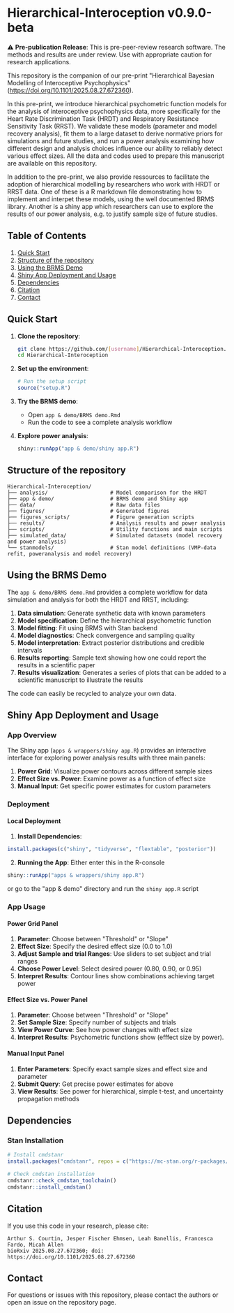 # Hierarchical-Interoception v0.9.0-beta

⚠️ **Pre-publication Release**: This is pre-peer-review research software. The methods and results are under review. Use with appropriate caution for research applications.

This repository is the companion of our pre-print "Hierarchical Bayesian Modelling of Interoceptive Psychophysics" (https://doi.org/10.1101/2025.08.27.672360).

In this pre-print, we introduce hierarchical psychometric function models for the analysis of interoceptive psychophysics data, more specifically for the Heart Rate Discrimination Task (HRDT) and Respiratory Resistance Sensitivity Task (RRST).
We validate these models (parameter and model recovery analysis), fit them to a large dataset to derive normative priors for simulations and future studies, and run a power analysis examining how different design and analysis choices influence our ability to reliably detect various effect sizes. 
All the data and codes used to prepare this manuscript are available on this repository.

In addition to the pre-print, we also provide ressources to facilitate the adoption of hierarchical modelling by researchers who work with HRDT or RRST data.
One of these is a R markdown file demonstrating how to implement and interpet these models, using the well documented BRMS library.
Another is a shiny app which researchers can use to explore the results of our power analysis, e.g. to justify sample size of future studies.

## Table of Contents
1. [Quick Start](#quick-start)
2. [Structure of the repository](#structure-of-the-repository)
3. [Using the BRMS Demo](#using-the-brms-demo)
4. [Shiny App Deployment and Usage](#shiny-app-deployment-and-usage)
5. [Dependencies](#dependencies)
6. [Citation](#citation)
7. [Contact](#contact)

## Quick Start

1. **Clone the repository**:
   ```bash
   git clone https://github.com/[username]/Hierarchical-Interoception.git
   cd Hierarchical-Interoception
   ```

2. **Set up the environment**:
   ```r
   # Run the setup script
   source("setup.R")
   ```

3. **Try the BRMS demo**:
   - Open `app & demo/BRMS demo.Rmd`
   - Run the code to see a complete analysis workflow

4. **Explore power analysis**:
   ```r
   shiny::runApp("app & demo/shiny app.R")
   ```

## Structure of the repository

```
Hierarchical-Interoception/
├── analysis/                    # Model comparison for the HRDT
├── app & demo/                  # BRMS demo and Shiny app
├── data/                        # Raw data files
├── figures/                     # Generated figures
├── figures_scripts/             # Figure generation scripts
├── results/                     # Analysis results and power analysis
├── scripts/                     # Utility functions and main scripts
├── simulated_data/              # Simulated datasets (model recovery and power analysis)
└── stanmodels/                  # Stan model definitions (VMP-data refit, poweranalysis and model recovery)
```

## Using the BRMS Demo

The `app & demo/BRMS demo.Rmd` provides a complete workflow for data simulation and analysis for both the HRDT and RRST, including:

1. **Data simulation**: Generate synthetic data with known parameters
2. **Model specification**: Define the hierarchical psychometric function
3. **Model fitting**: Fit using BRMS with Stan backend
4. **Model diagnostics**: Check convergence and sampling quality
5. **Model interpretation**: Extract posterior distributions and credible intervals
5. **Results reporting**: Sample text showing how one could report the results in a scientific paper
5. **Results visualization**: Generates a series of plots that can be added to a scientific manuscript to illustrate the results

The code can easily be recycled to analyze your own data.

## Shiny App Deployment and Usage

### App Overview

The Shiny app (`apps & wrappers/shiny app.R`) provides an interactive interface for exploring power analysis results with three main panels:

1. **Power Grid**: Visualize power contours across different sample sizes
2. **Effect Size vs. Power**: Examine power as a function of effect size
3. **Manual Input**: Get specific power estimates for custom parameters

### Deployment

#### Local Deployment

1. **Install Dependencies**:
```r
install.packages(c("shiny", "tidyverse", "flextable", "posterior"))
```

2. **Running the App**:
Either enter this in the R-console
```r
shiny::runApp("apps & wrappers/shiny app.R")
```
or go to the "app & demo" directory and run the `shiny app.R` script 

### App Usage

#### Power Grid Panel

1. **Parameter**: Choose between "Threshold" or "Slope"
2. **Effect Size**: Specify the desired effect size (0.0 to 1.0)
3. **Adjust Sample and trial Ranges**: Use sliders to set subject and trial ranges
4. **Choose Power Level**: Select desired power (0.80, 0.90, or 0.95)
5. **Interpret Results**: Contour lines show combinations achieving target power

#### Effect Size vs. Power Panel

1. **Parameter**: Choose between "Threshold" or "Slope"
2. **Set Sample Size**: Specify number of subjects and trials
3. **View Power Curve**: See how power changes with effect size
3. **Interpret Results**: Psychometric functions show (efffect size by power).

#### Manual Input Panel

1. **Enter Parameters**: Specify exact sample sizes and effect size and parameter
2. **Submit Query**: Get precise power estimates for above
3. **View Results**: See power for hierarchical, simple t-test, and uncertainty propagation methods

## Dependencies

### Stan Installation
```r
# Install cmdstanr
install.packages("cmdstanr", repos = c("https://mc-stan.org/r-packages/", getOption("repos")))

# Check cmdstan installation
cmdstanr::check_cmdstan_toolchain()
cmdstanr::install_cmdstan()
```

## Citation

If you use this code in your research, please cite:

```
Arthur S. Courtin, Jesper Fischer Ehmsen, Leah Banellis, Francesca Fardo, Micah Allen
bioRxiv 2025.08.27.672360; doi: https://doi.org/10.1101/2025.08.27.672360
```

## Contact

For questions or issues with this repository, please contact the authors or open an issue on the repository page.

